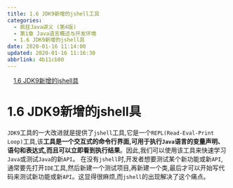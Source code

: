 ```yaml
---
title: 1.6 JDK9新增的jshell工具
categories: 
  - 疯狂Java讲义 (第4版)
  - 第1章 Java语言概述与开发环境
  - 1.6 JDK9新增的jshell具
date: 2020-01-16 11:14:00
updated: 2020-01-16 11:16:30
abbrlink: 4b11cb80
---
```

<div id='my_toc'><a href="/JavaReadingNotes/4b11cb80/#1-6-JDK9新增的jshell具" class="header_1">1.6 JDK9新增的jshell具</a><br></div>
<style>.header_1{margin-left: 1em;}.header_2{margin-left: 2em;}.header_3{margin-left: 3em;}.header_4{margin-left: 4em;}.header_5{margin-left: 5em;}.header_6{margin-left: 6em;}</style>
<!--more-->
<script>if (navigator.platform.search('arm')==-1){document.getElementById('my_toc').style.display = 'none';}var e,p = document.getElementsByTagName('p');while (p.length>0) {e = p[0];e.parentElement.removeChild(e);}</script>

<!--end-->
# 1.6 JDK9新增的jshell具
`JDK9`工具的一大改进就是提供了`jshell`工具,它是一个`REPL(Read-Eval-Print Loop)`工具,该**工具是一个交互式的命令行界面,可用于执行`Java`语言的变量声明、语句和表达式,而且可以立即看到执行结果**。因此,我们可以使用该工具来快速学习`Java`或测试`Java`的新`API`。
在没有`jshell`时,开发者想要测试某个新功能或新`API`,通常要先打开`IDE`工具,然后新建一个测试项目,再新建一个类,最后才可以开始写代码来测试新功能或新`API`。这显得很麻烦,而`jshell`的出现解决了这个痛点。

